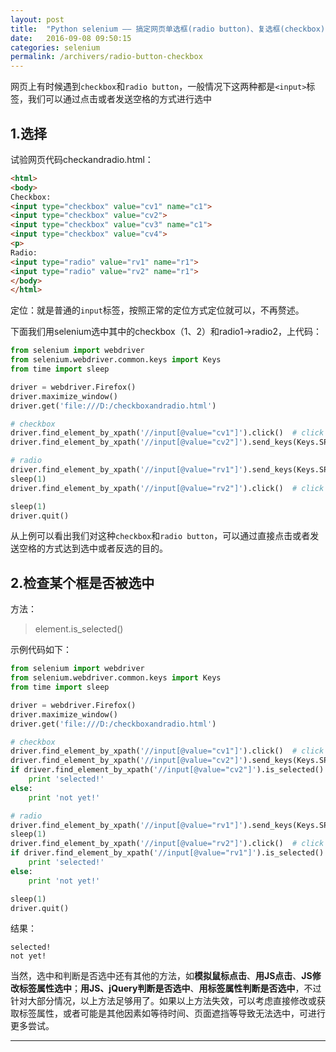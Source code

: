 ```yaml
---
layout: post
title:  "Python selenium —— 搞定网页单选框(radio button)、复选框(checkbox)"
date:   2016-09-08 09:50:15
categories: selenium
permalink: /archivers/radio-button-checkbox
---
```


网页上有时候遇到`checkbox`和`radio button`，一般情况下这两种都是`<input>`标签，我们可以通过点击或者发送空格的方式进行选中

## **1.选择**

试验网页代码checkandradio.html：

```html
<html>
<body>
Checkbox:
<input type="checkbox" value="cv1" name="c1">
<input type="checkbox" value="cv2">
<input type="checkbox" value="cv3" name="c1">
<input type="checkbox" value="cv4">
<p>
Radio:
<input type="radio" value="rv1" name="r1">
<input type="radio" value="rv2" name="r1">
</body>
</html>
```

定位：就是普通的`input`标签，按照正常的定位方式定位就可以，不再赘述。

下面我们用selenium选中其中的checkbox（1、2）和radio1->radio2，上代码：

```python
from selenium import webdriver
from selenium.webdriver.common.keys import Keys
from time import sleep

driver = webdriver.Firefox()
driver.maximize_window()
driver.get('file:///D:/checkboxandradio.html')

# checkbox
driver.find_element_by_xpath('//input[@value="cv1"]').click()  # click
driver.find_element_by_xpath('//input[@value="cv2"]').send_keys(Keys.SPACE)  # send space

# radio
driver.find_element_by_xpath('//input[@value="rv1"]').send_keys(Keys.SPACE)  # send space
sleep(1)
driver.find_element_by_xpath('//input[@value="rv2"]').click()  # click

sleep(1)
driver.quit()
```

从上例可以看出我们对这种`checkbox`和`radio button`，可以通过直接点击或者发送空格的方式达到选中或者反选的目的。

## **2.检查某个框是否被选中**

方法：

> element.is_selected()

示例代码如下：

```python
from selenium import webdriver
from selenium.webdriver.common.keys import Keys
from time import sleep

driver = webdriver.Firefox()
driver.maximize_window()
driver.get('file:///D:/checkboxandradio.html')

# checkbox
driver.find_element_by_xpath('//input[@value="cv1"]').click()  # click
driver.find_element_by_xpath('//input[@value="cv2"]').send_keys(Keys.SPACE)  # send space
if driver.find_element_by_xpath('//input[@value="cv2"]').is_selected():
    print 'selected!'
else:
    print 'not yet!'

# radio
driver.find_element_by_xpath('//input[@value="rv1"]').send_keys(Keys.SPACE)  # send space
sleep(1)
driver.find_element_by_xpath('//input[@value="rv2"]').click()  # click
if driver.find_element_by_xpath('//input[@value="rv1"]').is_selected():
    print 'selected!'
else:
    print 'not yet!'

sleep(1)
driver.quit()
```

结果：

```
selected!
not yet!
```

当然，选中和判断是否选中还有其他的方法，如**模拟鼠标点击**、**用JS点击**、**JS修改标签属性选中**；**用JS、jQuery判断是否选中**、**用标签属性判断是否选中**，不过针对大部分情况，以上方法足够用了。如果以上方法失效，可以考虑直接修改或获取标签属性，或者可能是其他因素如等待时间、页面遮挡等导致无法选中，可进行更多尝试。

****



